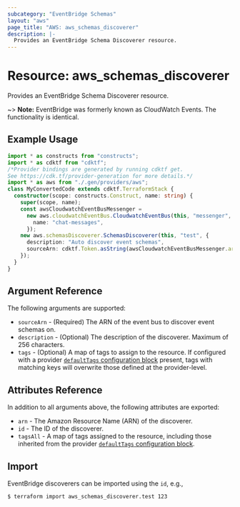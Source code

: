 ```yaml
---
subcategory: "EventBridge Schemas"
layout: "aws"
page_title: "AWS: aws_schemas_discoverer"
description: |-
  Provides an EventBridge Schema Discoverer resource.
---
```


# Resource: aws_schemas_discoverer

Provides an EventBridge Schema Discoverer resource.

~> **Note:** EventBridge was formerly known as CloudWatch Events. The functionality is identical.

## Example Usage

```typescript
import * as constructs from "constructs";
import * as cdktf from "cdktf";
/*Provider bindings are generated by running cdktf get.
See https://cdk.tf/provider-generation for more details.*/
import * as aws from "./.gen/providers/aws";
class MyConvertedCode extends cdktf.TerraformStack {
  constructor(scope: constructs.Construct, name: string) {
    super(scope, name);
    const awsCloudwatchEventBusMessenger =
      new aws.cloudwatchEventBus.CloudwatchEventBus(this, "messenger", {
        name: "chat-messages",
      });
    new aws.schemasDiscoverer.SchemasDiscoverer(this, "test", {
      description: "Auto discover event schemas",
      sourceArn: cdktf.Token.asString(awsCloudwatchEventBusMessenger.arn),
    });
  }
}

```

## Argument Reference

The following arguments are supported:

* `sourceArn` - (Required) The ARN of the event bus to discover event schemas on.
* `description` - (Optional) The description of the discoverer. Maximum of 256 characters.
* `tags` - (Optional) A map of tags to assign to the resource. If configured with a provider [`defaultTags` configuration block](https://registry.terraform.io/providers/hashicorp/aws/latest/docs#default_tags-configuration-block) present, tags with matching keys will overwrite those defined at the provider-level.

## Attributes Reference

In addition to all arguments above, the following attributes are exported:

* `arn` - The Amazon Resource Name (ARN) of the discoverer.
* `id` - The ID of the discoverer.
* `tagsAll` - A map of tags assigned to the resource, including those inherited from the provider [`defaultTags` configuration block](https://registry.terraform.io/providers/hashicorp/aws/latest/docs#default_tags-configuration-block).

## Import

EventBridge discoverers can be imported using the `id`, e.g.,

```console
$ terraform import aws_schemas_discoverer.test 123
```

<!-- cache-key: cdktf-0.17.0-pre.15 input-2f7326d99983219e4e61bfcac36b44d57de0594c549f555529326a7862d627b3 -->